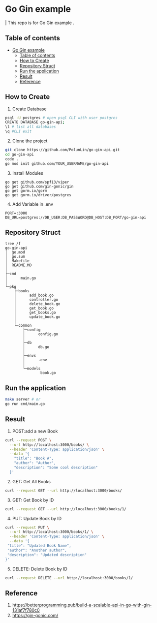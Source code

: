 # Go Gin example
| This repo is for Go Gin example .


## Table of contents
- [Go Gin example](#go-gin-example)
  - [Table of contents](#table-of-contents)
  - [How to Create](#how-to-create)
  - [Repository Struct](#repository-struct)
  - [Run the application](#run-the-application)
  - [Result](#result)
  - [Reference](#reference)
## How to Create

1. Create Database
```bash
psql -U postgres # open psql CLI with user postgres
CREATE DATABASE go-gin-api;
\l # list all databases
\q #CLI exit
```
2. Clone the project
```bash
git clone https://github.com/PolunLin/go-gin-api.git
cd go-gin-api
code .
go mod init github.com/YOUR_USERNAME/go-gin-api
```
3. Install Modules
```
go get github.com/spf13/viper
go get github.com/gin-gonic/gin
go get gorm.io/gorm
go get gorm.io/driver/postgres
```
4. Add Variable in .env
```
PORT=:3000
DB_URL=postgres://DB_USER:DB_PASSWORD@DB_HOST:DB_PORT/go-gin-api
```

## Repository Struct
```
tree /f
go-gin-api
│  go.mod
│  go.sum
│  Makefile
│  README.MD
│
├─cmd
│      main.go
│
└─pkg
    ├─books
    │      add_book.go
    │      controller.go
    │      delete_book.go
    │      get_book.go
    │      get_books.go
    │      update_book.go
    │
    └─common
        ├─config
        │      config.go
        │
        ├─db
        │      db.go
        │
        ├─envs
        │      .env
        │
        └─models
                book.go
```

## Run the application
```bash
make server # or 
go run cmd/main.go
```
## Result
1. POST:add a new Book
```bash
curl --request POST \
  --url http://localhost:3000/books/ \
  --header 'Content-Type: application/json' \
  --data '{
    "title": "Book A",
    "author": "Author",
    "description": "Some cool description"
  }'
```
2. GET: Get All Books
```bash
curl --request GET --url http://localhost:3000/books/
```
3. GET: Get Book by ID
```bash
curl --request GET --url http://localhost:3000/books/1/
```
4. PUT: Update Book by ID
```bash
curl --request PUT \
  --url http://localhost:3000/books/1/ \
  --header 'Content-Type: application/json' \
  --data '{
 "title": "Updated Book Name",
 "author": "Another author",
 "description": "Updated description"
}'
```
5. DELETE: Delete Book by ID
```bash
curl --request DELETE --url http://localhost:3000/books/1/
```
## Reference
1. https://betterprogramming.pub/build-a-scalable-api-in-go-with-gin-131af7f780c0
2. https://gin-gonic.com/
